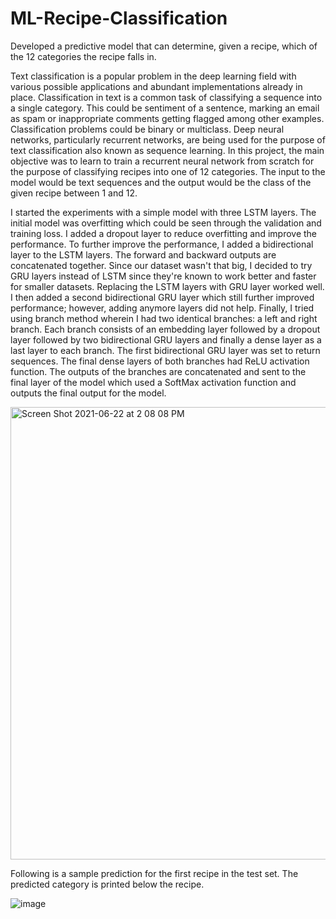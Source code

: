 # ML-Recipe-Classification
Developed a predictive model that can determine, given a recipe, which of the 12 categories the recipe falls in.

Text classification is a popular problem in the deep learning field with various possible applications and abundant implementations already in place. Classification in text is a common task of classifying a sequence into a single category. This could be sentiment of a sentence, marking an email as spam or inappropriate comments getting flagged among other examples. Classification problems could be binary or multiclass. Deep neural networks, particularly recurrent networks, are being used for the purpose of text classification also known as sequence learning. In this project, the main objective was to learn to train a recurrent neural network from scratch for the purpose of classifying recipes into one of 12 categories. The input to the model would be text sequences and the output would be the class of the given recipe between 1 and 12. 

I started the experiments with a simple model with three LSTM layers. The initial model was overfitting which could be seen through the validation and training loss. I added a dropout layer to reduce overfitting and improve the performance. To further improve the performance, I added a bidirectional layer to the LSTM layers. The forward and backward outputs are concatenated together. Since our dataset wasn't that big, I decided to try GRU layers instead of LSTM since they're known to work better and faster for smaller datasets. Replacing the LSTM layers with GRU layer worked well. I then added a second bidirectional GRU layer which still further improved performance; however, adding anymore layers did not help. Finally, I tried using branch method wherein I had two identical branches: a left and right branch. Each branch consists of an embedding layer followed by a dropout layer followed by two bidirectional GRU layers and finally a dense layer as a last layer to each branch. The first bidirectional GRU layer was set to return sequences. The final dense layers of both branches had ReLU activation function. The outputs of the branches are concatenated and sent to the final layer of the model which used a SoftMax activation function and outputs the final output for the model. 

<img width="724" alt="Screen Shot 2021-06-22 at 2 08 08 PM" src="https://user-images.githubusercontent.com/32781544/122906539-1d9d1e00-d307-11eb-977b-a67064d53830.png">

Following is a sample prediction for the first recipe in the test set. The predicted category is printed below the recipe.

![image](https://user-images.githubusercontent.com/32781544/122906722-50dfad00-d307-11eb-9651-5ed21527fc01.png)
